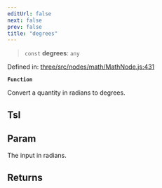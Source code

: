 ```yaml
---
editUrl: false
next: false
prev: false
title: "degrees"
---
```


> `const` **degrees**: `any`

Defined in: [three/src/nodes/math/MathNode.js:431](https://github.com/DefinitelyMaybe/three-i18n/blob/fa57b79433d1c349ffb23a78727299c8d4190136/three/src/nodes/math/MathNode.js#L431)

**`Function`**

Convert a quantity in radians to degrees.

## Tsl

## Param

The input in radians.

## Returns
